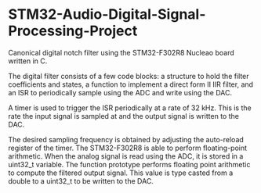 # STM32-Audio-Digital-Signal-Processing-Project
Canonical digital notch filter using the STM32-F302R8 Nucleao board written in C. 

The digital filter consists of a few code blocks: a structure to hold the filter coefficients and states, a function to implement a direct form II IIR filter, and an ISR to periodically sample using the ADC and write using the DAC.

A timer is used to trigger the ISR periodically at a rate of 32 kHz. This is the rate the input signal is sampled at and the output signal is written to the DAC. 

The desired sampling frequency is obtained by adjusting the auto-reload register of the timer. The STM32-F302R8 is able to perform floating-point arithmetic. When the analog signal is read using the ADC, it is stored in a uint32_t variable. The function prototype performs floating point arithmetic to compute the filtered output signal. This value is type casted from a double to a uint32_t to be written to the DAC. 
